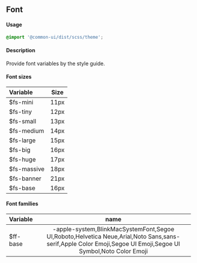 ## Font
#### Usage
```SCSS
@import '@common-ui/dist/scss/theme';
```

#### Description
Provide font variables by the style guide.



#### Font sizes
Variable        | Size       
:-------------- | :------: 
$fs-mini        | 11px
$fs-tiny        | 12px
$fs-small       | 13px
$fs-medium      | 14px
$fs-large       | 15px
$fs-big         | 16px
$fs-huge        | 17px
$fs-massive     | 18px
$fs-banner      | 21px
$fs-base        | 16px

#### Font families
Variable        | name       
:-------------- | :----------------------: 
$ff-base   | -apple-system,BlinkMacSystemFont,Segoe UI,Roboto,Helvetica Neue,Arial,Noto Sans,sans-serif,Apple Color Emoji,Segoe UI Emoji,Segoe UI Symbol,Noto Color Emoji
